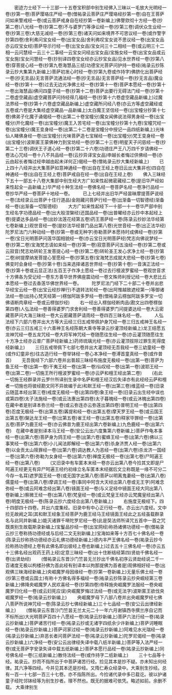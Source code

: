 <!-- { "loadSidebar": true } -->
　　密迹力士经下一十三部一十五卷宝积部中别生经佛入三昧以一毛放大光明经一卷(抄第一卷)菩萨璎珞庄严经一卷(僧祐录云菩萨庄严璎珞经抄第一卷)自在王菩萨问如来警戒经一卷(或云菩萨戒身自在经抄第一卷新编上)佛謦欬彻十方经一卷(抄第二卷)八光经一卷(抄第二卷)不与婆罗门等诤讼经一卷(抄第三卷)调伏众生业经一卷(抄第三卷)大慈无减经一卷(抄第三卷)诸天问如来境界不可思议经一卷(或作警字抄第四卷)舍利弗问宝女经一卷(出宝女品)舍利弗叹宝女说不思议经一卷(出宝女品亦云叹宝女经)菩萨导示行经一卷(出宝女品)宝女问三十二相经一卷(或云明三十二相一云问慧经一云三十二事经一云宝女问经出宝女品)宝施女经一卷(出宝女品或云宝女施)宝女问慧经一卷(抄别译四卷宝女经亦云抄宝女品)见水世界经一卷(抄第八卷)穿菩提心经一卷(抄第九卷海慧品三纸)功德宝光菩萨问护持一卷经(祐录云抄陈录云抄大集第九新编上)菩萨初发心时经一卷(抄第九卷或作持字)佛脐化出菩萨经一卷(抄无言品)无言菩萨流通法经一卷(抄无言品)无言菩萨经一卷(抄无言品)魔业经一卷(抄第十一卷)过去无边光净佛土经一卷(抄第十一卷)菩萨本愿经一卷(抄第十一卷出海慧品)佛问四童子经一卷(抄第十二卷)菩萨出要行无碍法门经一卷(抄第十二卷虚空藏品)虚空藏菩萨问持经得几福经一卷(抄第十六卷虚空藏品新编上)过魔法界经一卷(抄第十六卷虚空藏品新编上)虚空藏所问经八卷(亦云方等虚空藏经或五卷或六卷是大集经虚空藏品一品新编上)太白魔王坚信经一卷(出宝幢分抄第十七卷)佛弟子化魔子诵偈经一卷(出第二十卷宝幢分)魔女闻佛说法得男身经一卷(出宝幢分)开化魔经一卷(出宝幢分)魔王入苦宅经一卷(出宝幢分抄第十九卷)宝幢咒经一卷(出宝幢分)魔王变身经一卷(出第二十二卷是宝幢分中授记一品四纸新编上)光味仙人睹佛身经一卷(出宝幢分)光味菩萨造七宝梯经一卷(出宝幢分)梵王变身经一卷(出宝幢分)波斯匿王蒙佛神力到宝坊经一卷(抄第二十三卷)明星天子问慈经一卷(抄第二十三卷)调伏王子道心经一卷(抄第二十六卷)功德庄严王八万四千岁请佛经一卷法心咒经一卷十八不共品经一卷(云抄异译宝女品)申越长者悔过供佛经一卷(亦云由起长者悔过经申越由起未详何正)偈经一卷(僧祐录云抄大集经新编上)
　　已上四十八经并出大集菩萨如意神通经一卷(出自在王经上卷旧云出大集非也)四自在神通经一卷(出自在王经上卷)菩萨戒自在经一卷(出自在王经上卷)
　　佛入三昧经下五十一部五十八卷大集部中别生经大方广如来性起微密藏经二卷(是旧华严经如来性起全一品新编上)华严经十种生法经一卷佛名经一卷菩萨名经一卷净行品经一卷抄华严经一卷菩萨十地经一卷。
　　已上七经并出旧华严经昙昧摩提菩萨说经一卷(法经录云出菩萨十住行道品)金刚藏问菩萨行经一卷(出渐备一切智德经)渐备经一卷(出渐备一切智德经)
　　大方广如来性起经下一十部一十一卷华严部中别生经名字功德品经一卷(出大般涅槃经)还国品经一卷(出普曜经亦云抄中本起经上卷)提婆达多品经一卷(出妙法莲花经第五卷)药王菩萨经一卷(陈录云抄妙法华经第七卷新编上)观世音经一卷(是妙法华经普门品出第八卷)光世音经一卷(出正法华经)陀罗尼法门六种动经一卷(抄第一卷或无种字)弥勒菩萨本愿待时成佛经一卷(抄第一卷)宝日光明菩萨问莲华国相貌经一卷(亦云宝日光明菩萨经)梵志向佛说梦经一卷(抄第二卷)宝海梵志请如来经一卷(抄第一卷)寂意菩萨问五浊经一卷(抄第二卷或云寂音)梵志劝转轮王发菩提心经一卷(抄第二卷)转轮圣王发心求净土经一卷(抄第二卷)树提摩纳发菩提心誓愿经一卷(抄第五卷)宝海梵志成就大悲经一卷(抄第七卷)佛变时会身经一卷(抄第十卷)当来选择诸恶世界经一卷(抄第十卷)一音演正法经一卷(抄第十卷或云显正法)五百王子作净土愿经一卷过去行檀波罗蜜经一卷观世音求十方佛各为受记经一卷东方善华世界佛座震动经一卷文殊师利授记经一卷大悲比丘本愿经一卷过去香莲华佛世界经一卷。
　　陀罗尼法门经下二十部二十卷并出悲华经宝云经一卷(出宝云经抄禅行)不退转法轮经一卷(出阿惟越致遮经第一)等御诸法经一卷(出持心梵天经第一)楞伽阿跋多罗经一卷(僧祐录云楞伽阿跋多罗宝一切佛语断肉章经一卷或云楞伽抄经)
　　右一经出入楞伽经断肉品(勘文出四卷楞伽第四卷)人弘法经一卷善得婆罗门求舍利经一卷善得婆罗门问提婆达经一卷大云密藏菩萨问大海三昧经一卷大云密藏菩萨请雨经一卷四百三昧名经一卷。
　　人弘法经下六部六卷并出大方等大云经三归五戒带佩护身咒经一卷三归五戒神王名经一卷(亦云三归五戒三十六善神王名经陈朝大乘寺等录云抄灌顶经新编上)龙王结愿五龙神咒经一卷五龙咒经一卷大将军神咒经一卷随愿往生经一卷(亦云灌顶随愿往生十方净土经亦云普广菩萨经新编上)药师琉璃光经一卷(亦云灌顶拔除过罪生死得度经新编上)
　　三归五戒带佩下七部七卷并出大灌顶经无吾我经一卷三幼童经一卷(或作幻童非也)往古造行经一卷举钵经一卷心本净经一卷溥首童真经一卷(或作普首)
　　无吾我经下六部六卷并出普超三昧经布施度无极经一卷(出第一卷)菩萨为鱼王经一卷(出第一卷)干夷王经一卷(出第一卷)仙叹经一卷(出第一卷)波耶王经一卷(出第二卷)一切施王所行檀波罗蜜经一卷(亦云萨和檀王经出第二卷)
　　(右此一切施王经群录并云罗什所译别生录中名萨和檀王经汉后失译亦有此经经云萨和檀者一切施也将彼经勘文同不异故编于此)和默王经一卷(出第三卷)维蓝经一卷(旧录云随蓝本经出第三卷)戒度无极经一卷(出第四卷)象王经一卷(旧录云出生经中误也或第四卷)太子法施经一卷(或云法惠出第四卷)太子暮魄经一卷(或云沐魄出第四卷)　在藏中者是别译本弥兰经一卷(或云弥连亦云弥莲出第四卷)普明王经一卷(出第四卷)忍度无极经一卷(出第五卷)羼提和经一卷(出第五卷)摩天罗王经一卷(或云国王出第五卷)槃达龙王经一卷(出第五卷)雀王经一卷(出第五卷)释家毕罪经一卷(出第五卷)菩萨为鹿王经一卷(亦云佛昔为鹿王经出第六卷新编上)九色鹿经一卷(出第六卷)　在藏中者是别译本马王经一卷(安公云出六度集第六卷新编上)菩萨作龟本事经一卷(出第六卷)菩萨身为鸽王经一卷(出第六卷)蜜蜂王经一卷(出第六卷)佛以三事笑经一卷(出第六卷)小儿闻法即解经一卷(出第六卷)杀身济贾人经一卷(出第六卷)以金贡太山赎罪经一卷(出第六卷)调达教人为恶经一卷(出第六卷)杀龙济一国经一卷(出第六卷)弥勒为女身经一卷(出第六卷)禅度无极经一卷(出第七卷)尸呵遍王经一卷(出第八卷)
　　(又旧录中有车匿本末经一卷亦云出第八卷今捡其文即是尸呵遍王经更无有异尸呵遍王经约初缘立名车匿本末经据后文立称既是一缘不可分二今存一名耳)遮罗国王经一卷(或无国字出第八卷)菩萨以明离鬼妻经一卷(出第八卷)儒童经一卷(出第八卷)摩调王经一卷(事同中阿含大天经出第八卷或无王字)阿难念弥经一卷(或云阿难念经出第八卷)镜面王经一卷(与义足经中镜面王经大同出第八卷新编上)察微王经一卷(出第八卷)梵皇经一卷(或云梵皇王经亦云梵魔皇经出第八卷)明度无极经一卷(陈录云抄六度经合出第八卷新编上)
　　右施度无极经下。四十四部四十四卷。并出六度集经。旧录中有中心正行经一卷。亦云出六度经。文中捡无故阙之耳(其和默王经象王经菩萨为鹿王经马王经镜面王经此之五经虽载群录名与此同并新编上)能灭诸罪千啭陀罗尼经一卷(此是奘法师所译咒五首中一首之咒既类别生故载斯录新编上)宝鬘品抄经一卷(出宝网经)称扬诸佛功德经一卷(僧祐录云抄三卷称扬功德经或与后经二文无别新编上)宝海如来等十方百七十佛名经一卷(陈录云抄称扬功德经亦云礼佛功德经新编上)德内丰严王佛名经一卷(祐录云抄今捡称扬功德经上卷有此佛名即出彼经上卷也新编上)过去五十三佛名经一卷(亦云五十三佛名经出观药王药上经)定意三昧经一卷(出十住断结经第四)贤劫千佛名经一卷(出贤劫经)
　　(僧祐录云东晋沙门竺昙无兰抄出千佛名初序云贤劫经说二千一百诸度无极以枸楼孙佛为首此经有别译本以拘那提佛为首者是)观佛相好经一卷(出观佛三昧海经新编上)央崛魔罗母因缘经一卷(抄第一卷新编上)无量乐佛土经一卷(抄第三卷或云国土)有称十方佛名得多福经一卷(祐录云抄陈录云抄央崛经第三卷新编上)佛降央崛魔罗人民欢喜经一卷(抄第四卷)帝释施央崛魔罗法服经一卷央崛魔罗归化经一卷(或云妇死应误)央崛魔罗悔过法经一卷(或无法字)波斯匿王欲伐央崛魔罗经一卷(祐录云抄新编上)
　　央崛魔罗母下八部八卷并出央崛魔罗经七佛八菩萨所说神咒经一卷(陈录云抄七佛经新编上)三十七品经一卷(安公云出律经新编上)
　　(僧祐录云东晋沙门竺昙无兰太元二十一年六月谢镇西寺撰兰序自记而不标所出)大光明菩萨百四十八愿经一卷(祐录云抄新编上)菩萨六法行经一卷(祐录云抄新编上)菩萨诸苦行经一卷(祐录云抄或无诸字四纸余少许新编上)菩萨诃睡眠经一卷(祐录云抄新编上)菩萨诃家过经一卷(祐录云抄新编上)阿难见水光瑞经一卷(祐录云抄新编上)弃恶长者问菩萨法经一卷(祐录云抄新编上)陀罗尼偈经一卷(祐录云抄新编上)六净经一卷(安公云出律经失译中载八纸半新编上)菩萨等入法严经一卷(或无菩萨字安录失译中载五纸新编上)菩萨本愿行品经一卷(祐录云抄新编上)同号佛名经一卷(三纸新编上)散侍法经一卷(或作持字二纸新编上)
　　三十七品等十经。祐录云。抄而不指所出于中菩萨诸苦行经。捡见其本是抄不疑。亦未知出何经律。其六净等四经。今并见其本还是抄经。又隋仁寿众经录中。大乘别生抄经。总有一百一十七部一百三十七卷。亦不指陈所出。今捡诸代录中多已载讫。彼以护诸童子经陀邻钵经等为别生抄者。理不然也。既无的据难可依凭。略述如前。余删不载。
大乘律别生
